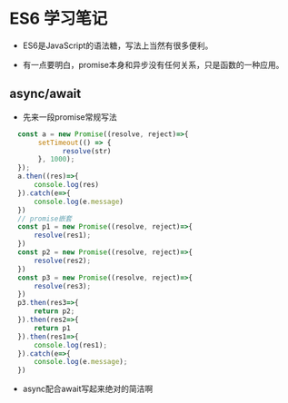 # ES6 学习笔记

* ES6是JavaScript的语法糖，写法上当然有很多便利。

* 有一点要明白，promise本身和异步没有任何关系，只是函数的一种应用。

## async/await

- 先来一段promise常规写法

```js
  const a = new Promise((resolve, reject)=>{
       setTimeout(() => {
             resolve(str)
       }, 1000);
  });
  a.then((res)=>{
      console.log(res)
  }).catch(e=>{
      console.log(e.message)
  })
  // promise嵌套
  const p1 = new Promise((resolve, reject)=>{
      resolve(res1);
  })
  const p2 = new Promise((resolve, reject)=>{
      resolve(res2);
  })
  const p3 = new Promise((resolve, reject)=>{
      resolve(res3);
  })
  p3.then(res3=>{
      return p2;
  }).then(res2=>{
      return p1
  }).then(res1=>{
      console.log(res1);
  }).catch(e=>{
      console.log(e.message);
  })
```

- async配合await写起来绝对的简洁啊

